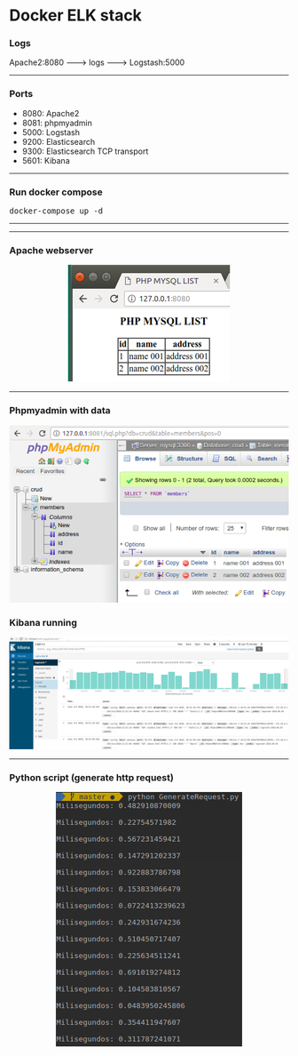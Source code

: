 # Docker ELK stack

### Logs
Apache2:8080 ---> logs ---> Logstash:5000

<hr>

### Ports
* 8080: Apache2
* 8081: phpmyadmin
* 5000: Logstash
* 9200: Elasticsearch
* 9300: Elasticsearch TCP transport
* 5601: Kibana

<hr>

### Run docker compose
<pre>
docker-compose up -d
</pre>

<hr>

<hr>

### Apache webserver
<p align="center">
  <img src="img000.png"/><br>
</p>

<hr>

### Phpmyadmin with data
<p align="center">
  <img src="mysql.png"/><br>
</p>

### Kibana running
<p align="center">
  <img src="img01.png"/><br>
</p>

<hr>

### Python script (generate http request)
<p align="center">
  <img src="img2.png"/><br>
</p>
